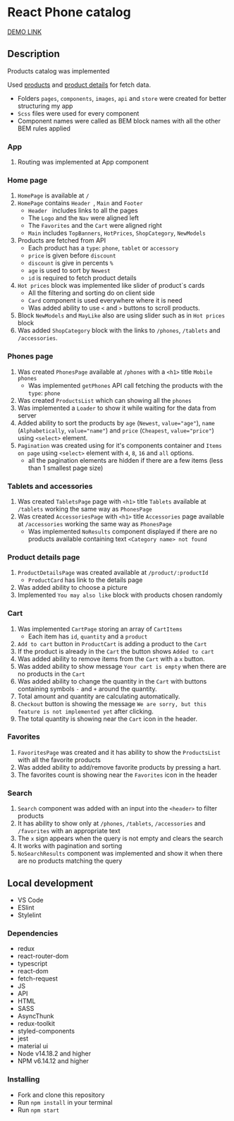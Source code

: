 # React Phone catalog

[DEMO LINK](https://oleksandr-ivanchenko.github.io/react_phone-catalog/)

## Description
Products catalog was implemented

Used [products](https://mate-academy.github.io/react_phone-catalog/api/products.json)
and [product details](https://mate-academy.github.io/react_phone-catalog/api/products/motorola-xoom.json)
for fetch data.

- Folders `pages`, `components`, `images`, `api` and  `store` were created for better structuring my app
- `Scss` files were used for every component
-  Component names were called as BEM block names with all the other BEM rules applied

### App
1. Routing was implemented at App component

### Home page
1. `HomePage` is available at `/`
1. `HomePage` contains  `Header `, `Main` and `Footer`
    -  `Header ` includes links to all the pages
    -  The `Logo` and the `Nav` were aligned left
    -  The `Favorites` and the `Cart` were aligned right
    -  `Main` includes  `TopBanners`, `HotPrices`, `ShopCategory`, `NewModels`
1. Products are fetched from API
    -  Each product has a `type`: `phone`, `tablet` or `accessory`
    - `price` is given before `discount`
    - `discount` is give in percents `%`
    - `age` is used to sort by `Newest`
    - `id` is required to fetch product details
1. `Hot prices` block was implemented like slider  of product`s cards
    -  All the filtering and sorting do on client side
    - `Card` component is used everywhere where it is need
    -  Was added ability to use `<` and `>` buttons to scroll products.
1. Block `NewModels` and `MayLike` also are using slider such as in `Hot prices` block
1. Was added `ShopCategory` block with the links to `/phones`, `/tablets` and `/accessories`.

### Phones page
1. Was created `PhonesPage` available at `/phones` with a `<h1>` title `Mobile phones`
    - Was implemented `getPhones` API call fetching the products with the `type`: `phone`
1. Was created `ProductsList` which can showing all the `phones`
1. Was implemented a `Loader` to show it while waiting for the data from server
1. Added ability to sort the products by `age` (`Newest`, `value="age"`), `name` (`Alphabetically`, `value="name"`) and `price` (`Cheapest`, `value="price"`) using `<select>` element.
1. `Pagination` was created using for it's components container and `Items on page` using `<select>` element with `4`, `8`, `16` and `all` options.
    - all the pagination elements are hidden if there are a few items (less than 1 smallest page size)

### Tablets and accessories
1. Was created `TabletsPage` page with `<h1>` title `Tablets` available at `/tablets` working the same way as `PhonesPage`
1. Was created `AccessoriesPage` with `<h1>` title `Accessories` page available at `/accessories` working the same way as `PhonesPage`
    - Was implemented `NoResults` component displayed if there are no products available containing text `<Category name> not found`

### Product details page
1. `ProductDetailsPage` was created  available at `/product/:productId`
    - `ProductCard` has link to the details page
1. Was added ability to choose a picture
1. Implemented `You may also like` block with products chosen randomly

### Cart
1. Was implemented `CartPage` storing an array of `CartItems`
    - Each item has `id`, `quantity` and a `product`
1. `Add to cart` button in `ProductCart` is adding a product to the `Cart`
1. If the product is already in the `Cart` the button shows `Added to cart`
1. Was added ability to remove items from the `Cart` with a `x` button.
1. Was added ability to show message `Your cart is empty` when there are no products in the `Cart`
1. Was added ability to change the quantity in the `Cart` with buttons containing symbols `-` and `+` around the quantity.
1. Total amount and quantity are calculating automatically.
1. `Checkout` button is showing the message `We are sorry, but this feature is not implemented yet` after clicking.
1.  The total quantity is showing near the `Cart` icon in the header.

### Favorites
1. `FavoritesPage` was created and it has ability to show the `ProductsList` with all the favorite products
1.  Was added ability to add/remove favorite products by pressing a hart.
1.  The favorites count is showing near the `Favorites` icon in the header

### Search
1.  `Search` component was added with an input into the `<header>` to filter products
1.  It has ability to show only at `/phones`, `/tablets`, `/accessories` and `/favorites` with an appropriate text
1.  The `x` sign appears when the query is not empty and clears the search
1.  It works with pagination and sorting
1. `NoSearchResults` component was implemented and show it when there are no products matching the query

## Local development
* VS Code
* ESlint
* Stylelint

### Dependencies
- redux
- react-router-dom
- typescript
- react-dom
- fetch-request
- JS
- API
- HTML
- SASS
- AsyncThunk
- redux-toolkit
- styled-components
- jest
- material ui
- Node v14.18.2 and higher
- NPM v6.14.12 and higher

### Installing
* Fork and clone this repository
* Run `npm install` in your terminal
* Run `npm start`
